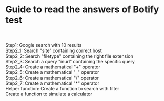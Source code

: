 # Guide to read the answers of Botify test<br /><br />
Step1: Google search with 10 results<br />
Step2_1: Search "site" containing correct host<br />
Step2_2: Search "filetype" containing the right file extension<br />
Step2_3: Search a query "inurl" containing the specific query<br />
Step2_4: Create a mathematical "+" operator<br />
Step2_5: Create a mathematical "_" operator<br />
Step2_6: Create a mathematical "/" operator<br />
Step2_7: Create a mathematical "*" operator<br />
Helper function: Create a function to search with filter<br />
                 Create a function to simulate a calculator<br />

                 
                 